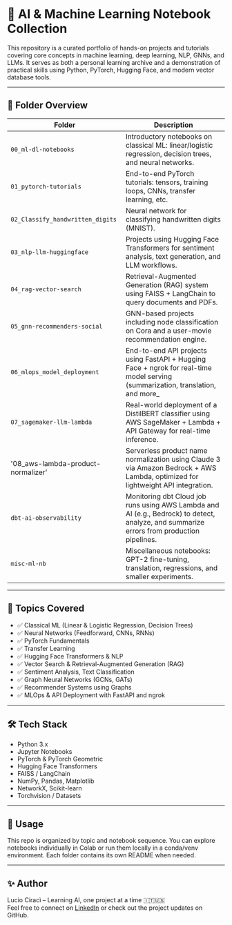 # 🚀 AI & Machine Learning Notebook Collection

This repository is a curated portfolio of hands-on projects and tutorials covering core concepts in machine learning, deep learning, NLP, GNNs, and LLMs. It serves as both a personal learning archive and a demonstration of practical skills using Python, PyTorch, Hugging Face, and modern vector database tools.

---

## 📁 Folder Overview

| Folder | Description |
|--------|-------------|
| `00_ml-dl-notebooks` | Introductory notebooks on classical ML: linear/logistic regression, decision trees, and neural networks. |
| `01_pytorch-tutorials` | End-to-end PyTorch tutorials: tensors, training loops, CNNs, transfer learning, etc. |
| `02_Classify_handwritten_digits` | Neural network for classifying handwritten digits (MNIST). |
| `03_nlp-llm-huggingface` | Projects using Hugging Face Transformers for sentiment analysis, text generation, and LLM workflows. |
| `04_rag-vector-search` | Retrieval-Augmented Generation (RAG) system using FAISS + LangChain to query documents and PDFs. |
| `05_gnn-recommenders-social` | GNN-based projects including node classification on Cora and a user-movie recommendation engine. |
| `06_mlops_model_deployment` | End-to-end API projects using FastAPI + Hugging Face + ngrok for real-time model serving (summarization, translation, and more_
| `07_sagemaker-llm-lambda` | Real-world deployment of a DistilBERT classifier using AWS SageMaker + Lambda + API Gateway for real-time inference. |
| '08_aws-lambda-product-normalizer' | Serverless product name normalization using Claude 3 via Amazon Bedrock + AWS Lambda, optimized for lightweight API integration. |
| `dbt-ai-observability` | Monitoring dbt Cloud job runs using AWS Lambda and AI (e.g., Bedrock) to detect, analyze, and summarize errors from production pipelines. |
| `misc-ml-nb` | Miscellaneous notebooks: GPT-2 fine-tuning, translation, regressions, and smaller experiments. |

---

## 🧠 Topics Covered

- ✅ Classical ML (Linear & Logistic Regression, Decision Trees)
- ✅ Neural Networks (Feedforward, CNNs, RNNs)
- ✅ PyTorch Fundamentals
- ✅ Transfer Learning
- ✅ Hugging Face Transformers & NLP
- ✅ Vector Search & Retrieval-Augmented Generation (RAG)
- ✅ Sentiment Analysis, Text Classification
- ✅ Graph Neural Networks (GCNs, GATs)
- ✅ Recommender Systems using Graphs
- ✅ MLOps & API Deployment with FastAPI and ngrok

---

## 🛠 Tech Stack

- Python 3.x
- Jupyter Notebooks
- PyTorch & PyTorch Geometric
- Hugging Face Transformers
- FAISS / LangChain
- NumPy, Pandas, Matplotlib
- NetworkX, Scikit-learn
- Torchvision / Datasets

---

## 📌 Usage

This repo is organized by topic and notebook sequence. You can explore notebooks individually in Colab or run them locally in a conda/venv environment. Each folder contains its own README when needed.

---

## ✨ Author

Lucio Ciracì – Learning AI, one project at a time 🇮🇹🇺🇸  
Feel free to connect on [LinkedIn](https://www.linkedin.com/in/lucio-ciraci94c/) or check out the project updates on GitHub.

